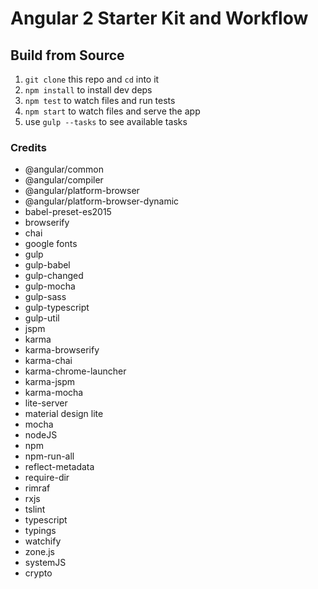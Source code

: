 # Angular 2 Starter Kit and Workflow

## Build from Source

1. `git clone` this repo and `cd` into it
2. `npm install` to install dev deps
3. `npm test` to watch files and run tests
4. `npm start` to watch files and serve the app
5. use `gulp --tasks` to see available tasks

### Credits
- @angular/common
- @angular/compiler
- @angular/platform-browser
- @angular/platform-browser-dynamic
- babel-preset-es2015
- browserify
- chai
- google fonts
- gulp
- gulp-babel
- gulp-changed
- gulp-mocha
- gulp-sass
- gulp-typescript
- gulp-util
- jspm
- karma
- karma-browserify
- karma-chai
- karma-chrome-launcher
- karma-jspm
- karma-mocha
- lite-server
- material design lite
- mocha
- nodeJS
- npm
- npm-run-all
- reflect-metadata
- require-dir
- rimraf
- rxjs
- tslint
- typescript
- typings
- watchify
- zone.js
- systemJS
- crypto
